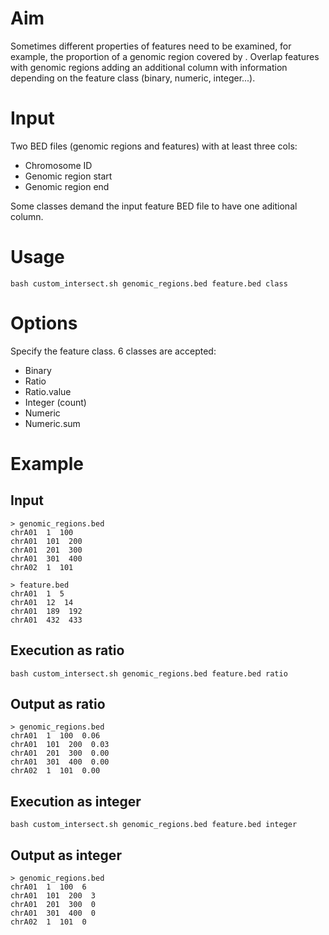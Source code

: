# Aim

Sometimes different properties of features need to be examined, for example, the proportion of a genomic region covered by . Overlap features with genomic regions adding an additional column with information depending on the feature class (binary, numeric, integer...).

# Input

Two BED files (genomic regions and features) with at least three cols:

  * Chromosome ID
  * Genomic region start
  * Genomic region end

Some classes demand the input feature BED file to have one aditional column.

# Usage

```{bash}
bash custom_intersect.sh genomic_regions.bed feature.bed class
```

# Options

Specify the feature class. 6 classes are accepted:

* Binary
* Ratio
* Ratio.value
* Integer (count)
* Numeric
* Numeric.sum

# Example

## Input
```{bash}
> genomic_regions.bed
chrA01  1  100
chrA01  101  200
chrA01  201  300
chrA01  301  400
chrA02  1  101

> feature.bed
chrA01  1  5
chrA01  12  14
chrA01  189  192
chrA01  432  433
```

## Execution as ratio

```{bash}
bash custom_intersect.sh genomic_regions.bed feature.bed ratio
```

## Output as ratio

```{bash}
> genomic_regions.bed
chrA01  1  100  0.06
chrA01  101  200  0.03
chrA01  201  300  0.00
chrA01  301  400  0.00
chrA02  1  101  0.00
```

## Execution as integer
```{bash}
bash custom_intersect.sh genomic_regions.bed feature.bed integer
```

## Output as integer

```{bash}
> genomic_regions.bed
chrA01  1  100  6
chrA01  101  200  3
chrA01  201  300  0
chrA01  301  400  0
chrA02  1  101  0
```
